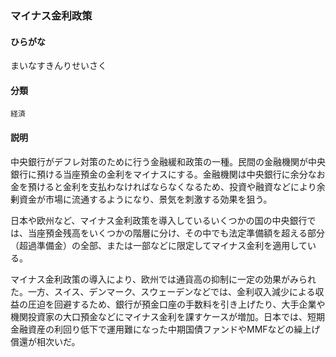 <div style="display:none;">

## [あ行](securities-terms?id=あ行)
## [か行](securities-terms?id=か行)
## [さ行](securities-terms?id=さ行)
## [た行](securities-terms?id=た行)
## [な行](securities-terms?id=な行)
## [は行](securities-terms?id=は行)
## [ま行](securities-terms?id=ま行)

</div>

### マイナス金利政策

#### ひらがな

まいなすきんりせいさく

#### 分類

`経済`

#### 説明

中央銀行がデフレ対策のために行う金融緩和政策の一種。民間の金融機関が中央銀行に預ける当座預金の金利をマイナスにする。金融機関は中央銀行に余分なお金を預けると金利を支払わなければならなくなるため、投資や融資などにより余剰資金が市場に流通するようになり、景気を刺激する効果を狙う。
 
日本や欧州など、マイナス金利政策を導入しているいくつかの国の中央銀行では、当座預金残高をいくつかの階層に分け、その中でも法定準備額を超える部分（超過準備金）の全部、または一部などに限定してマイナス金利を適用している。
 
マイナス金利政策の導入により、欧州では通貨高の抑制に一定の効果がみられた。一方、スイス、デンマーク、スウェーデンなどでは、金利収入減少による収益の圧迫を回避するため、銀行が預金口座の手数料を引き上げたり、大手企業や機関投資家の大口預金などにマイナス金利を課すケースが増加。日本では、短期金融資産の利回り低下で運用難になった中期国債ファンドやMMFなどの繰上げ償還が相次いだ。

<div style="display:none;">

## [や行](securities-terms?id=や行)
## [ら行](securities-terms?id=ら行)
## [わ行](securities-terms?id=わ行)
## [英数字・記号](securities-terms?id=英数字・記号)

</div>

